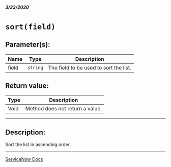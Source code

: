 ##### 3/23/2020
# `sort(field)`
## Parameter(s):
| Name | Type | Description |
|---|---|---|
| field | `string` | The field to be used to sort the list. |

## Return value:
| Type | Description |
|---|---|
| Void | Method does not return a value. |

---

## Description:
Sort the list in ascending order.

---

[ServiceNow Docs](https://developer.servicenow.com/dev.do#!/reference/api/newyork/client/r_GLV3-sort_S)